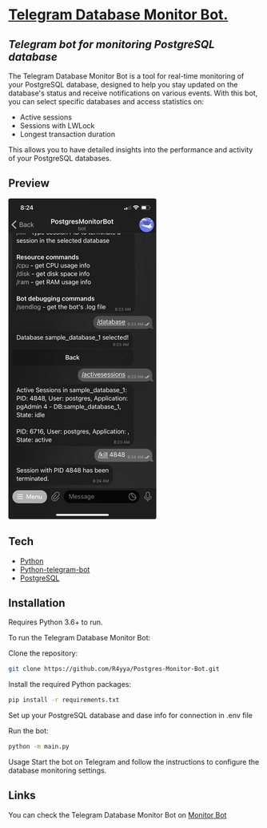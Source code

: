 # [Telegram Database Monitor Bot.](https://t.me/postgres_monitor_bot)
## _Telegram bot for monitoring PostgreSQL database_

The Telegram Database Monitor Bot is a tool for real-time monitoring of your PostgreSQL database, designed to help you stay updated on the database's status and receive notifications on various events.
With this bot, you can select specific databases and access statistics on:

- Active sessions
- Sessions with LWLock
- Longest transaction duration

This allows you to have detailed insights into the performance and activity of your PostgreSQL databases.
## Preview
![app preview](screenshots/preview1.jpg)

## Tech
- [Python](https://www.python.org/)
- [Python-telegram-bot](https://github.com/python-telegram-bot/python-telegram-bot)
- [PostgreSQL](https://www.postgresql.org/)

## Installation
Requires Python 3.6+ to run.

To run the Telegram Database Monitor Bot:

Clone the repository:
```sh
git clone https://github.com/R4yya/Postgres-Monitor-Bot.git
```
Install the required Python packages:
```sh
pip install -r requirements.txt
```
Set up your PostgreSQL database and dase info for connection in .env file

Run the bot:
```sh
python -m main.py
```
Usage
Start the bot on Telegram and follow the instructions to configure the database monitoring settings.
## Links
You can check the Telegram Database Monitor Bot on [Monitor Bot](https://t.me/postgres_monitor_bot)
